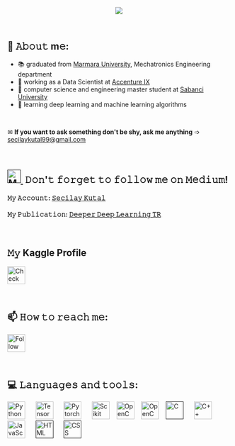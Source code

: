 
<!---
seccily/seccily is a ✨ special ✨ repository because its `README.md` (this file) appears on your GitHub profile.
You can click the Preview link to take a look at your changes.
--->

<p align="center"><img src="https://user-images.githubusercontent.com/52993055/119868358-9e931080-bf27-11eb-97f8-d7f7e734ecec.gif" /></p>
<p>&nbsp;</p>

## :book: 𝙰𝚋𝚘𝚞𝚝 m𝚎:
- 📚 graduated from [Marmara University](https://www.marmara.edu.tr/en), Mechatronics Engineering department
- 💼 working as a Data Scientist at [Accenture IX](https://www.accenture.com/ch-en/careers/explore-careers/area-of-interest/turkey-careers) 
- 🎒 computer science and engineering master student at [Sabanci University](https://www.sabanciuniv.edu/en)
- 🌱 learning deep learning and machine learning algorithms 
<p>&nbsp;</p>

✉ **If you want to ask something don't be shy, ask me anything** ➩ secilaykutal99@gmail.com
<p>&nbsp;</p>

## [<img src="https://simpleicons.org/icons/medium.svg" title="Medium" width="30" height="30"/>&nbsp;]() 𝙳𝚘𝚗'𝚝 𝚏𝚘𝚛𝚐𝚎𝚝 𝚝𝚘 𝚏𝚘𝚕𝚕𝚘𝚠 𝚖𝚎 𝚘𝚗 𝙼𝚎𝚍𝚒𝚞𝚖!

#### 𝙼𝚢 𝙰𝚌𝚌𝚘𝚞𝚗𝚝: <a href="https://secilaykutal.medium.com/" target="_blank"> 𝚂𝚎𝚌𝚒𝚕𝚊𝚢 𝙺𝚞𝚝𝚊𝚕 </a>
 
#### 𝙼𝚢 𝙿𝚞𝚋𝚕𝚒𝚌𝚊𝚝𝚒𝚘𝚗: <a href="https://medium.com/deeper-deep-learning-tr" target="_blank"> 𝙳𝚎𝚎𝚙𝚎𝚛 𝙳𝚎𝚎𝚙 𝙻𝚎𝚊𝚛𝚗𝚒𝚗𝚐 𝚃𝚁 </a>
<p>&nbsp;</p>

## 𝙼𝚢 Kaggle Profile
[<img src="https://simpleicons.org/icons/kaggle.svg" height="40em" align="center" title="Check out my profile"/>](https://www.kaggle.com/secilaykutal)
<p>&nbsp;</p>


## 📫 𝙷𝚘𝚠 𝚝𝚘 𝚛𝚎𝚊𝚌𝚑 𝚖𝚎:
[<img src="https://images.icon-icons.com/2428/PNG/512/linkedin_black_logo_icon_147114.png" height="40em" align="center" title="Follow me on LinkedIn"/>](https://www.linkedin.com/in/secilaykutal/)
<p>&nbsp;</p>

## 💻 𝙻𝚊𝚗𝚐𝚞𝚊𝚐𝚎𝚜 𝚊𝚗𝚍 𝚝𝚘𝚘𝚕𝚜:

[<img src="https://simpleicons.org/icons/python.svg" title="Python" width="40" height="40"/>](https://www.python.org/)&nbsp;	&nbsp;	&nbsp;
[<img src="https://simpleicons.org/icons/tensorflow.svg" title="TensorFlow" width="40" height="40"/>](https://www.tensorflow.org/)&nbsp;	&nbsp;	&nbsp;
[<img src="https://simpleicons.org/icons/pytorch.svg" title="Pytorch" width="40" height="40"/>](https://pytorch.org/)&nbsp; &nbsp; &nbsp;
[<img src="https://simpleicons.org/icons/scikitlearn.svg" title="Scikit Learn" width="40" height="40"/>](https://scikit-learn.org/stable/)&nbsp;&nbsp;&nbsp;
[<img src="https://simpleicons.org/icons/opencv.svg" title="OpenCV" width="40" height="40"/>](https://opencv.org/)&nbsp;&nbsp;&nbsp;
[<img src="https://simpleicons.org/icons/amazonwebservices.svg" title="OpenCV" width="40" height="40"/>](https://opencv.org/)&nbsp;&nbsp;&nbsp;
[<img src="https://simpleicons.org/icons/c.svg" title="C" width="40" height="40"/></a>]()&nbsp;	&nbsp;	&nbsp;
[<img src="https://simpleicons.org/icons/cplusplus.svg" title="C++" width="40" height="40"/>](https://www.cplusplus.com/)&nbsp;	&nbsp;	&nbsp;
[<img src="https://simpleicons.org/icons/javascript.svg" title="JavaScript" width="40" height="40"/>](https://www.javascript.com/)&nbsp;	&nbsp;	&nbsp;
[<img src="https://simpleicons.org/icons/html5.svg" title="HTML" width="40" height="40"/>]()&nbsp;	&nbsp;	&nbsp;
[<img src="https://simpleicons.org/icons/css3.svg" title="CSS" width="40" height="40"/>]()

 
